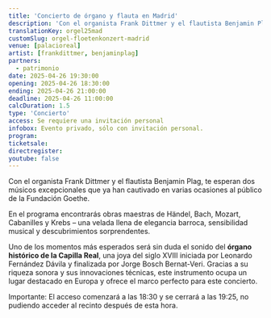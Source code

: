```yaml
---
title: 'Concierto de órgano y flauta en Madrid'
description: 'Con el organista Frank Dittmer y el flautista Benjamin Plag, te esperan dos músicos excepcionales que ya han cautivado en varias ocasiones al público de la Fundación Goethe.'
translationKey: orgel25mad
customSlug: orgel-floetenkonzert-madrid
venue: [palacioreal]
artist: [frankdittmer, benjaminplag]
partners:
  - patrimonio
date: 2025-04-26 19:30:00
opening: 2025-04-26 18:30:00
ending: 2025-04-26 21:00:00
deadline: 2025-04-26 11:00:00
calcDuration: 1.5
type: 'Concierto'
access: Se requiere una invitación personal
infobox: Evento privado, sólo con invitación personal.
program:
ticketsale:
directregister:
youtube: false
---
```


Con el organista Frank Dittmer y el flautista Benjamin Plag, te esperan dos músicos excepcionales que ya han cautivado en varias ocasiones al público de la Fundación Goethe.

En el programa encontrarás obras maestras de Händel, Bach, Mozart, Cabanilles y Krebs – una velada llena de elegancia barroca, sensibilidad musical y descubrimientos sorprendentes.

Uno de los momentos más esperados será sin duda el sonido del **órgano histórico de la Capilla Real**, una joya del siglo XVIII iniciada por Leonardo Fernández Dávila y finalizada por Jorge Bosch Bernat-Veri. Gracias a su riqueza sonora y sus innovaciones técnicas, este instrumento ocupa un lugar destacado en Europa y ofrece el marco perfecto para este concierto.

Importante: El acceso comenzará a las 18:30 y se cerrará a las 19:25, no pudiendo acceder al recinto después de esta hora.
